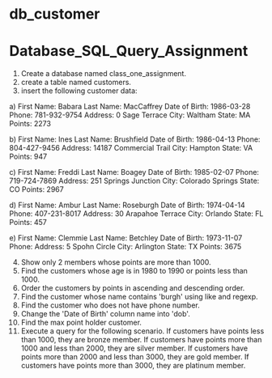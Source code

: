 # db_customer

# Database_SQL_Query_Assignment

1. Create a database named class_one_assignment.
2. create a table named customers.
3. insert the following customer data:

a)
First Name: Babara
Last Name: MacCaffrey
Date of Birth: 1986-03-28
Phone: 781-932-9754
Address: 0 Sage Terrace
City: Waltham
State: MA
Points: 2273

b)
First Name: Ines
Last Name: Brushfield
Date of Birth: 1986-04-13
Phone: 804-427-9456
Address: 14187 Commercial Trail
City: Hampton
State: VA
Points: 947

c)
First Name: Freddi
Last Name: Boagey
Date of Birth: 1985-02-07
Phone: 719-724-7869
Address: 251 Springs Junction
City: Colorado Springs
State: CO
Points: 2967

d)
First Name: Ambur
Last Name: Roseburgh
Date of Birth: 1974-04-14
Phone: 407-231-8017
Address: 30 Arapahoe Terrace
City: Orlando
State: FL
Points: 457

e)
First Name: Clemmie
Last Name: Betchley
Date of Birth: 1973-11-07
Phone:
Address: 5 Spohn Circle
City: Arlington
State: TX
Points: 3675

4. Show only 2 members whose points are more than 1000.
5. Find the customers whose age is in 1980 to 1990 or points less than 1000.
6. Order the customers by points in ascending and descending order.
7. Find the customer whose name contains 'burgh' using like and regexp.
8. Find the customer who does not have phone number.
9. Change the 'Date of Birth' column name into 'dob'.
10. Find the max point holder customer.
11. Execute a query for the following scenario.
If customers have points less than 1000, they are bronze member.
If customers have points more than 1000 and less than 2000, they are silver member.
If customers have points more than 2000 and less than 3000, they are gold member.
If customers have points more than 3000, they are platinum member.

